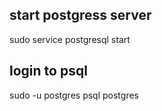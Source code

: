 ## start postgress server

sudo service postgresql start

## login to psql

sudo -u postgres psql postgres
